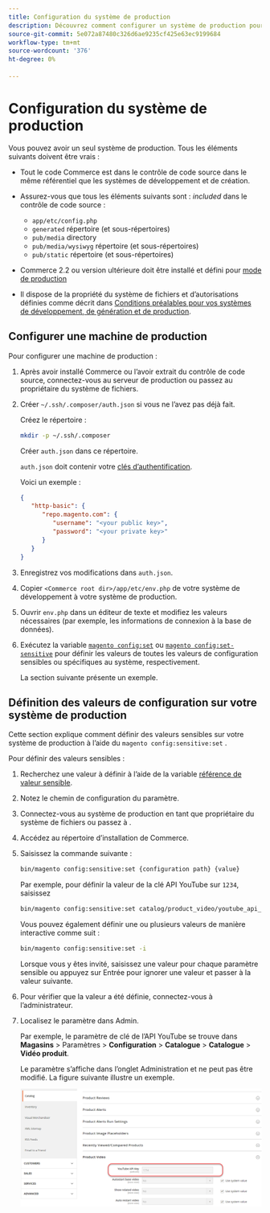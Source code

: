 ```yaml
---
title: Configuration du système de production
description: Découvrez comment configurer un système de production pour l’application Commerce.
source-git-commit: 5e072a87480c326d6ae9235cf425e63ec9199684
workflow-type: tm+mt
source-wordcount: '376'
ht-degree: 0%

---
```



# Configuration du système de production

Vous pouvez avoir un seul système de production. Tous les éléments suivants doivent être vrais :

- Tout le code Commerce est dans le contrôle de code source dans le même référentiel que les systèmes de développement et de création.
- Assurez-vous que tous les éléments suivants sont : _included_ dans le contrôle de code source :

   - `app/etc/config.php`
   - `generated` répertoire (et sous-répertoires)
   - `pub/media` directory
   - `pub/media/wysiwyg` répertoire (et sous-répertoires)
   - `pub/static` répertoire (et sous-répertoires)

- Commerce 2.2 ou version ultérieure doit être installé et défini pour [mode de production](../bootstrap/application-modes.md#production-mode)
- Il dispose de la propriété du système de fichiers et d’autorisations définies comme décrit dans [Conditions préalables pour vos systèmes de développement, de génération et de production](../deployment/prerequisites.md).

## Configurer une machine de production

Pour configurer une machine de production :

1. Après avoir installé Commerce ou l’avoir extrait du contrôle de code source, connectez-vous au serveur de production ou passez au propriétaire du système de fichiers.
1. Créer `~/.ssh/.composer/auth.json` si vous ne l’avez pas déjà fait.

   Créez le répertoire :

   ```bash
   mkdir -p ~/.ssh/.composer
   ```

   Créer `auth.json` dans ce répertoire.

   `auth.json` doit contenir votre [clés d’authentification](../../installation/prerequisites/authentication-keys.md).

   Voici un exemple :

   ```json
   {
      "http-basic": {
         "repo.magento.com": {
            "username": "<your public key>",
            "password": "<your private key>"
         }
      }
   }
   ```

1. Enregistrez vos modifications dans `auth.json`.
1. Copier `<Commerce root dir>/app/etc/env.php` de votre système de développement à votre système de production.
1. Ouvrir `env.php` dans un éditeur de texte et modifiez les valeurs nécessaires (par exemple, les informations de connexion à la base de données).
1. Exécutez la variable [`magento config:set`](../cli/set-configuration-values.md) ou [`magento config:set-sensitive`](../cli/set-configuration-values.md) pour définir les valeurs de toutes les valeurs de configuration sensibles ou spécifiques au système, respectivement.

   La section suivante présente un exemple.

## Définition des valeurs de configuration sur votre système de production

Cette section explique comment définir des valeurs sensibles sur votre système de production à l’aide du `magento config:sensitive:set` .

Pour définir des valeurs sensibles :

1. Recherchez une valeur à définir à l’aide de la variable [référence de valeur sensible](../reference/config-reference-sens.md).
1. Notez le chemin de configuration du paramètre.
1. Connectez-vous au système de production en tant que propriétaire du système de fichiers ou passez à .
1. Accédez au répertoire d’installation de Commerce.
1. Saisissez la commande suivante :

   ```bash
   bin/magento config:sensitive:set {configuration path} {value}
   ```

   Par exemple, pour définir la valeur de la clé API YouTube sur `1234`, saisissez

   ```bash
   bin/magento config:sensitive:set catalog/product_video/youtube_api_key 1234
   ```

   Vous pouvez également définir une ou plusieurs valeurs de manière interactive comme suit :

   ```bash
   bin/magento config:sensitive:set -i
   ```

   Lorsque vous y êtes invité, saisissez une valeur pour chaque paramètre sensible ou appuyez sur Entrée pour ignorer une valeur et passer à la valeur suivante.

1. Pour vérifier que la valeur a été définie, connectez-vous à l’administrateur.
1. Localisez le paramètre dans Admin.

   Par exemple, le paramètre de clé de l’API YouTube se trouve dans **Magasins** > Paramètres > **Configuration** > **Catalogue** > **Catalogue** > **Vidéo produit**.

   Le paramètre s’affiche dans l’onglet Administration et ne peut pas être modifié. La figure suivante illustre un exemple.

   ![Paramètre sensible dans l’administrateur](../../assets/configuration/sensitive-set.png)
